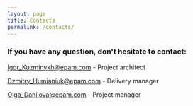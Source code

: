 ```yaml
---
layout: page
title: Contacts
permalink: /contacts/
---
```


### If you have any question, don't hesitate to contact:

<Igor_Kuzminykh@epam.com> - Project architect

<Dzmitry_Humianiuk@epam.com> - Delivery manager

<Olga_Danilova@epam.com> - Project manager
